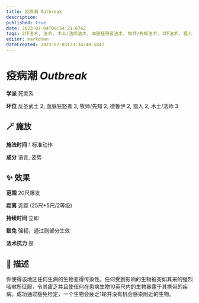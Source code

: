 ```yaml
---
title: 疫病潮 Outbreak
description: 
published: true
date: 2023-07-04T00:54:21.676Z
tags: 2环法术, 法术, 术士/法师法术, 血脉狂怒者法术, 牧师/先知法术, 3环法术, 猎人法术, 德鲁伊法术, 反圣武士法术, 死灵系
editor: markdown
dateCreated: 2023-07-03T23:34:40.584Z
---
```


# **疫病潮** *Outbreak*

**学派** 死灵系 

**环位** 反圣武士 2, 血脉狂怒者 3, 牧师/先知 2, 德鲁伊 2, 猎人 2, 术士/法师 3

## 🪄 施放

**施法时间** 1 标准动作

**成分** 语言, 姿势

## ✨ 效果  

**范围** 20尺爆发

**距离** 近距 (25尺+5尺/2等级)  

**持续时间** 立即 

**豁免** 强韧，通过则部分生效

**法术抗力** 是

## 📖 描述

你使得该地区任何生病的生物变得传染性。任何受到影响的生物被突如其来的强烈咳嗽所征服，令其疲乏并且使任何在患病生物10英尺内的生物暴露于其携带的疾病。成功通过豁免检定，一个生物会疲乏1轮并没有机会感染附近的生物。
    
